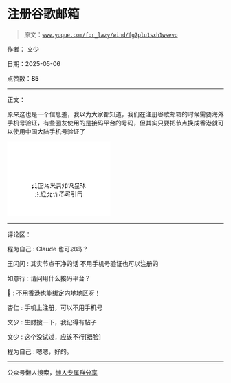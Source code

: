 # 注册谷歌邮箱

> 原文：[`www.yuque.com/for_lazy/wind/fg7plu1sxh1wsevo`](https://www.yuque.com/for_lazy/wind/fg7plu1sxh1wsevo)

作者： 文少

日期：2025-05-06

点赞数：**85**

* * *

正文：

原来这也是一个信息差，我以为大家都知道，我们在注册谷歌邮箱的时候需要海外手机号验证，有些圈友使用的是接码平台的号码，但其实只要把节点换成香港就可以使用中国大陆手机号验证了

![](img/63c333394a1bd771aac4e5f3c33d86bc.png "None")

* * *

评论区：

程为自己 : Claude 也可以吗？

王闪闪 : 其实节点干净的话 不用手机号验证也可以注册的

如意行 : 请问用什么接码平台？

🚢 : 不用香港也能绑定内地地区呀！

杏仁 : 手机上注册，可以不用手机号

文少 : 生财搜一下，我记得有帖子

文少 : 这个没试过，应该不行[捂脸]

程为自己 : 嗯嗯，好的。

* * *

公众号懒人搜索，[懒人专属群分享](https://lazybook.fun/#/blog/group)